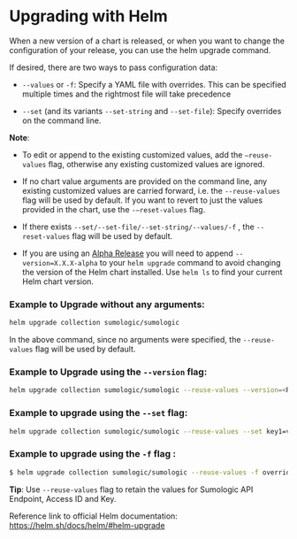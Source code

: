 
# Upgrading with Helm

When a new version of a chart is released, or when you want to change the configuration of your release, you can use the helm upgrade command.

If desired, there are two ways to pass configuration data:

- `--values` or `-f`: Specify a YAML file with overrides. This can be specified multiple times and the rightmost file will take precedence

- `--set` (and its variants `--set-string` and `--set-file`): Specify overrides on the command line.


**Note**:
- To edit or append to the existing customized values, add the `–reuse-values` flag, otherwise any existing customized values are ignored.

- If no chart value arguments are provided on the command line, any existing customized values are carried forward, i.e. the `--reuse-values` flag will be used by default. If you want to revert to just the values provided in the chart, use the `-–reset-values` flag.

- If there exists `--set/--set-file/--set-string/--values/-f` , the `--reset-values` flag will be used by default.

- If you are using an [Alpha Release](./Alpha_Release_Guide.md) you will need to append `--version=X.X.X-alpha` to your `helm upgrade` command to avoid changing the version of the Helm chart installed. Use `helm ls` to find your current Helm chart version.

### Example to Upgrade without any arguments:

```bash
helm upgrade collection sumologic/sumologic
```
In the above command, since no arguments were specified, the `--reuse-values` flag will be used by default.


### Example to Upgrade using the `--version` flag:

```bash
helm upgrade collection sumologic/sumologic --reuse-values --version=<RELEASE-VERSION> -f values.yaml
```

### Example to upgrade using the `--set` flag:

```bash
helm upgrade collection sumologic/sumologic --reuse-values --set key1=val1, key2=val2
```

### Example to upgrade using the `-f` flag :  

```bash
$ helm upgrade collection sumologic/sumologic --reuse-values -f override.yaml
```

**Tip**: Use `--reuse-values` flag to retain the values for Sumologic API Endpoint, Access ID and Key.  

Reference link to official Helm documentation:  https://helm.sh/docs/helm/#helm-upgrade

